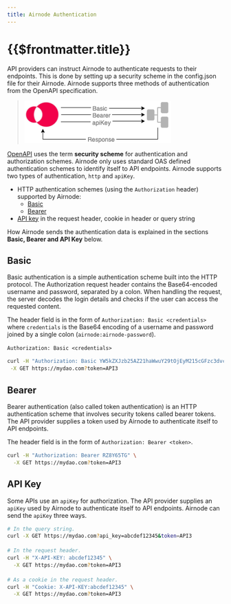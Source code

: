 ```yaml
---
title: Airnode Authentication
---
```

# {{$frontmatter.title}}
<VersionWarning/>
<TocHeader />
<TOC class="table-of-contents" :include-level="[2,3]" />

API providers can instruct Airnode to authenticate requests to their endpoints. This is done by setting up a security scheme in the config.json file for their Airnode. Airnode supports three methods of authentication from the OpenAPI specification.

>![airnode-auth](../../figures/concepts-airnode-auth.png)

[OpenAPI](https://swagger.io/docs/specification/authentication/) uses the term **security scheme** for authentication and authorization schemes. Airnode only uses standard OAS defined authentication schemes to identify itself to API endpoints. Airnode supports two types of authentication, `http` and `apiKey`.

- HTTP authentication schemes (using the `Authorization` header) supported by Airnode:
  - [Basic](https://swagger.io/docs/specification/authentication/basic-authentication/)
  - [Bearer](https://swagger.io/docs/specification/authentication/bearer-authentication/)
- [API key](https://swagger.io/docs/specification/authentication/api-keys/) in the request header, cookie in header or query string

How Airnode sends the authentication data is explained in the sections **Basic, Bearer and API Key** below.

## Basic

Basic authentication is a simple authentication scheme built into the HTTP protocol. The Authorization request header contains the Base64-encoded username and password, separated by a colon. When handling the request, the server decodes the login details and checks if the user can access the requested content.

The header field is in the form of `Authorization: Basic <credentials>` where `credentials` is the Base64 encoding of a username and password joined by a single colon (`airnode:airnode-password`).

`Authorization: Basic <credentials>`

```sh
curl -H "Authorization: Basic YW5kZXJzb25AZ21haWwuY29tOjEyM215cGFzc3dvcmQ=" \
 -X GET https://mydao.com?token=API3
```

## Bearer

Bearer authentication (also called token authentication) is an HTTP authentication scheme that involves security tokens called bearer tokens. The API provider supplies a token used by Airnode to authenticate itself to API endpoints.

The header field is in the form of `Authorization: Bearer <token>`.

```sh
curl -H "Authorization: Bearer RZ8Y65TG" \
  -X GET https://mydao.com?token=API3
```

## API Key

Some APIs use an `apiKey` for authorization. The API provider supplies an `apiKey` used by Airnode to authenticate itself to API endpoints. Airnode can send the `apiKey` three ways.


```sh
# In the query string.
curl -X GET https://mydao.com?api_key=abcdef12345&token=API3

# In the request header.
curl -H "X-API-KEY: abcdef12345" \
  -X GET https://mydao.com?token=API3

# As a cookie in the request header.
curl -H "Cookie: X-API-KEY:abcdef12345" \
  -X GET https://mydao.com?token=API3 
```
